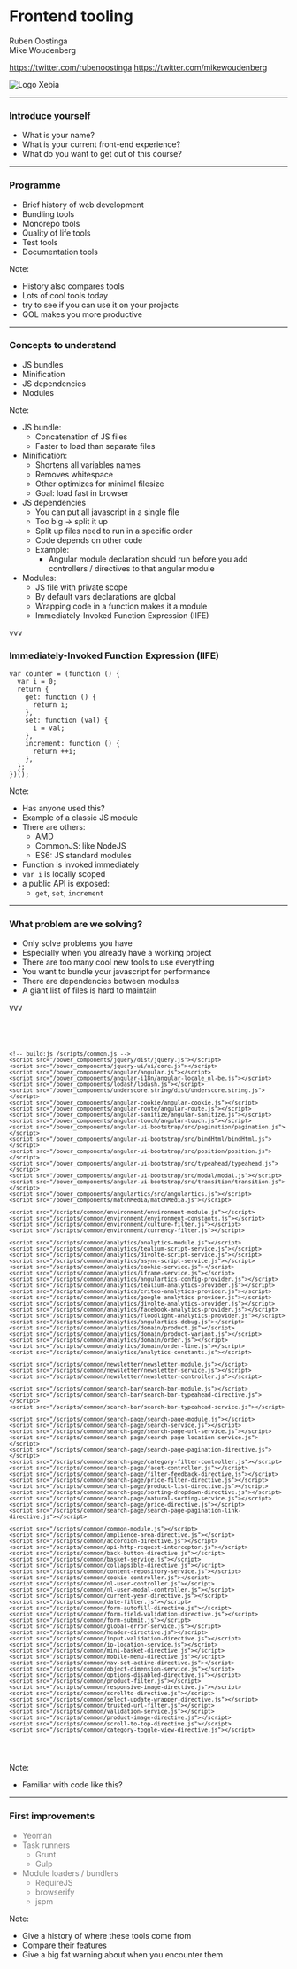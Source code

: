 # Frontend tooling

Ruben Oostinga<br >
Mike Woudenberg<br >

https://twitter.com/rubenoostinga
https://twitter.com/mikewoudenberg

![Logo Xebia](img/logo-xebia.png)

---

### Introduce yourself

- What is your name?
- What is your current front-end experience?
- What do you want to get out of this course?

---

### Programme

- Brief history of web development
- Bundling tools
- Monorepo tools
- Quality of life tools
- Test tools
- Documentation tools

Note:

- History also compares tools
- Lots of cool tools today
- try to see if you can use it on your projects
- QOL makes you more productive

---

### Concepts to understand

- JS bundles
- Minification
- JS dependencies
- Modules

Note:

- JS bundle:
  - Concatenation of JS files
  - Faster to load than separate files
- Minification:
  - Shortens all variables names
  - Removes whitespace
  - Other optimizes for minimal filesize
  - Goal: load fast in browser
- JS dependencies
  - You can put all javascript in a single file
  - Too big -> split it up
  - Split up files need to run in a specific order
  - Code depends on other code
  - Example:
    - Angular module declaration should run before you add controllers / directives to that angular module
- Modules:
  - JS file with private scope
  - By default vars declarations are global
  - Wrapping code in a function makes it a module
  - Immediately-Invoked Function Expression (IIFE)

vvv

### Immediately-Invoked Function Expression (IIFE)

```js[1,14|2-13|2|4,7,10]
var counter = (function () {
  var i = 0;
  return {
    get: function () {
      return i;
    },
    set: function (val) {
      i = val;
    },
    increment: function () {
      return ++i;
    },
  };
})();
```

Note:

- Has anyone used this?
- Example of a classic JS module
- There are others:
  - AMD
  - CommonJS: like NodeJS
  - ES6: JS standard modules
- Function is invoked immediately
- `var i` is locally scoped
- a public API is exposed:
  - `get`, `set`, `increment`

---

### What problem are we solving?

- Only solve problems you have
- Especially when you already have a working project
- There are too many cool new tools to use everything
- You want to bundle your javascript for performance
- There are dependencies between modules
- A giant list of files is hard to maintain

vvv

<pre>
  <code>
    <script src="/config-variables.js"></script>

    <!-- build:js /scripts/common.js -->
    <script src="/bower_components/jquery/dist/jquery.js"></script>
    <script src="/bower_components/jquery-ui/ui/core.js"></script>
    <script src="/bower_components/angular/angular.js"></script>
    <script src="/bower_components/angular-i18n/angular-locale_nl-be.js"></script>
    <script src="/bower_components/lodash/lodash.js"></script>
    <script src="/bower_components/underscore.string/dist/underscore.string.js"></script>
    <script src="/bower_components/angular-cookie/angular-cookie.js"></script>
    <script src="/bower_components/angular-route/angular-route.js"></script>
    <script src="/bower_components/angular-sanitize/angular-sanitize.js"></script>
    <script src="/bower_components/angular-touch/angular-touch.js"></script>
    <script src="/bower_components/angular-ui-bootstrap/src/pagination/pagination.js"></script>
    <script src="/bower_components/angular-ui-bootstrap/src/bindHtml/bindHtml.js"></script>
    <script src="/bower_components/angular-ui-bootstrap/src/position/position.js"></script>
    <script src="/bower_components/angular-ui-bootstrap/src/typeahead/typeahead.js"></script>
    <script src="/bower_components/angular-ui-bootstrap/src/modal/modal.js"></script>
    <script src="/bower_components/angular-ui-bootstrap/src/transition/transition.js"></script>
    <script src="/bower_components/angulartics/src/angulartics.js"></script>
    <script src="/bower_components/matchMedia/matchMedia.js"></script>

    <script src="/scripts/common/environment/environment-module.js"></script>
    <script src="/scripts/common/environment/environment-constants.js"></script>
    <script src="/scripts/common/environment/culture-filter.js"></script>
    <script src="/scripts/common/environment/currency-filter.js"></script>

    <script src="/scripts/common/analytics/analytics-module.js"></script>
    <script src="/scripts/common/analytics/tealium-script-service.js"></script>
    <script src="/scripts/common/analytics/divolte-script-service.js"></script>
    <script src="/scripts/common/analytics/async-script-service.js"></script>
    <script src="/scripts/common/analytics/cookie-service.js"></script>
    <script src="/scripts/common/analytics/iframe-service.js"></script>
    <script src="/scripts/common/analytics/angulartics-config-provider.js"></script>
    <script src="/scripts/common/analytics/tealium-analytics-provider.js"></script>
    <script src="/scripts/common/analytics/criteo-analytics-provider.js"></script>
    <script src="/scripts/common/analytics/google-analytics-provider.js"></script>
    <script src="/scripts/common/analytics/divolte-analytics-provider.js"></script>
    <script src="/scripts/common/analytics/facebook-analytics-provider.js"></script>
    <script src="/scripts/common/analytics/floodlight-analytics-provider.js"></script>
    <script src="/scripts/common/analytics/angulartics-debug.js"></script>
    <script src="/scripts/common/analytics/domain/product.js"></script>
    <script src="/scripts/common/analytics/domain/product-variant.js"></script>
    <script src="/scripts/common/analytics/domain/order.js"></script>
    <script src="/scripts/common/analytics/domain/order-line.js"></script>
    <script src="/scripts/common/analytics/analytics-constants.js"></script>

    <script src="/scripts/common/newsletter/newsletter-module.js"></script>
    <script src="/scripts/common/newsletter/newsletter-service.js"></script>
    <script src="/scripts/common/newsletter/newsletter-controller.js"></script>

    <script src="/scripts/common/search-bar/search-bar-module.js"></script>
    <script src="/scripts/common/search-bar/search-bar-typeahead-directive.js"></script>
    <script src="/scripts/common/search-bar/search-bar-typeahead-service.js"></script>

    <script src="/scripts/common/search-page/search-page-module.js"></script>
    <script src="/scripts/common/search-page/search-service.js"></script>
    <script src="/scripts/common/search-page/search-page-url-service.js"></script>
    <script src="/scripts/common/search-page/search-page-location-service.js"></script>
    <script src="/scripts/common/search-page/search-page-pagination-directive.js"></script>
    <script src="/scripts/common/search-page/category-filter-controller.js"></script>
    <script src="/scripts/common/search-page/facet-controller.js"></script>
    <script src="/scripts/common/search-page/filter-feedback-directive.js"></script>
    <script src="/scripts/common/search-page/price-filter-directive.js"></script>
    <script src="/scripts/common/search-page/product-list-directive.js"></script>
    <script src="/scripts/common/search-page/sorting-dropdown-directive.js"></script>
    <script src="/scripts/common/search-page/natural-sorting-service.js"></script>
    <script src="/scripts/common/search-page/price-directive.js"></script>
    <script src="/scripts/common/search-page/search-page-pagination-link-directive.js"></script>

    <script src="/scripts/common/common-module.js"></script>
    <script src="/scripts/common/amplience-area-directive.js"></script>
    <script src="/scripts/common/accordion-directive.js"></script>
    <script src="/scripts/common/api-http-request-interceptor.js"></script>
    <script src="/scripts/common/back-button-directive.js"></script>
    <script src="/scripts/common/basket-service.js"></script>
    <script src="/scripts/common/collapsible-directive.js"></script>
    <script src="/scripts/common/content-repository-service.js"></script>
    <script src="/scripts/common/cookie-controller.js"></script>
    <script src="/scripts/common/nl-user-controller.js"></script>
    <script src="/scripts/common/nl-user-modal-controller.js"></script>
    <script src="/scripts/common/current-year-directive.js"></script>
    <script src="/scripts/common/date-filter.js"></script>
    <script src="/scripts/common/form-autofill-directive.js"></script>
    <script src="/scripts/common/form-field-validation-directive.js"></script>
    <script src="/scripts/common/form-submit.js"></script>
    <script src="/scripts/common/global-error-service.js"></script>
    <script src="/scripts/common/header-directive.js"></script>
    <script src="/scripts/common/input-validation-directive.js"></script>
    <script src="/scripts/common/ip-location-service.js"></script>
    <script src="/scripts/common/mini-basket-directive.js"></script>
    <script src="/scripts/common/mobile-menu-directive.js"></script>
    <script src="/scripts/common/nav-set-active-directive.js"></script>
    <script src="/scripts/common/object-dimension-service.js"></script>
    <script src="/scripts/common/options-disabled-directive.js"></script>
    <script src="/scripts/common/product-filter.js"></script>
    <script src="/scripts/common/responsive-image-directive.js"></script>
    <script src="/scripts/common/scrollto-directive.js"></script>
    <script src="/scripts/common/select-update-wrapper-directive.js"></script>
    <script src="/scripts/common/trusted-url-filter.js"></script>
    <script src="/scripts/common/validation-service.js"></script>
    <script src="/scripts/common/product-image-directive.js"></script>
    <script src="/scripts/common/scroll-to-top-directive.js"></script>
    <script src="/scripts/common/category-toggle-view-directive.js"></script>

  </code>
</pre>

Note:

- Familiar with code like this?

---

### First improvements

<style>
.grey {
  color: grey;
}
</style>

<div class="grey">

- Yeoman
- Task runners
  - Grunt
  - Gulp
- Module loaders / bundlers
  - RequireJS
  - browserify
  - jspm

</div>
Note:

- Give a history of where these tools come from
- Compare their features
- Give a big fat warning about when you encounter them
